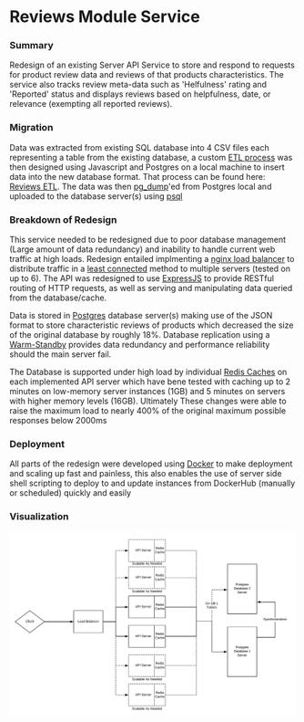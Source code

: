 # Reviews Module Service

### Summary
Redesign of an existing Server API Service to store and respond to requests for product review data and reviews of that products characteristics. The service also tracks review meta-data such as 'Helfulness' rating and 'Reported' status and displays reviews based on helpfulness, date, or relevance (exempting all reported reviews).

### Migration
Data was extracted from existing SQL database into 4 CSV files each representing a table from the existing database, a custom [ETL process](https://en.wikipedia.org/wiki/Extract,_transform,_load) was then designed using Javascript and Postgres on a local machine to insert data into the new database format. That process can be found here: [Reviews ETL](https://github.com/iwantmyhatback/sdc_etl). The data was then [pg_dump](https://www.postgresql.org/docs/12/app-pgdump.html)'ed from Postgres local and uploaded to the database server(s) using [psql](http://postgresguide.com/utilities/psql.html)

### Breakdown of Redesign
This service needed to be redesigned due to poor database management (Large amount of data redundancy) and inability to handle current web traffic at high loads. Redesign entailed implmenting a [nginx load balancer](https://nginx.org/en/docs/http/load_balancing.html) to distribute traffic in a [least connected](https://nginx.org/en/docs/http/load_balancing.html#nginx_load_balancing_methods) method to multiple servers (tested on up to 6). The API was redesigned to use [ExpressJS](https://expressjs.com/) to provide RESTful routing of HTTP requests, as well as serving and manipulating data queried from the database/cache. 

Data is stored in [Postgres](https://www.postgresql.org/) database server(s) making use of the JSON format to store characteristic reviews of products which decreased the size of the original database by roughly 18%. Database replication using a [Warm-Standby](https://www.postgresql.org/docs/9.1/warm-standby.html) provides data redundancy and performance reliability should the main server fail. 

The Database is supported under high load by individual [Redis Caches](https://redis.io/) on each implemented API server which have bene tested with caching up to 2 minutes on low-memory server instances (1GB) and 5 minutes on servers with higher memory levels (16GB). Ultimately These changes were able to raise the maximum load to nearly 400% of the original maximum possible responses below 2000ms

### Deployment
All parts of the redesign were developed using [Docker](https://www.docker.com/) to make deployment and scaling up fast and painless, this also enables the use of server side shell scripting to deploy to and update instances from DockerHub (manually or scheduled) quickly and easily

### Visualization

![achitechture](https://github.com/iwantmyhatback/reviews-service/blob/master/planning/architecture.png)
